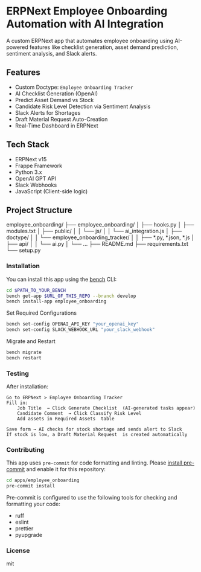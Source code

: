 # ERPNext Employee Onboarding Automation with AI Integration

A custom ERPNext app that automates employee onboarding using AI-powered features like checklist generation, asset demand prediction, sentiment analysis, and Slack alerts.

##  Features

-  Custom Doctype: `Employee Onboarding Tracker`
-  AI Checklist Generation (OpenAI)
-  Predict Asset Demand vs Stock
-  Candidate Risk Level Detection via Sentiment Analysis
-  Slack Alerts for Shortages
-  Draft Material Request Auto-Creation
-  Real-Time Dashboard in ERPNext

##  Tech Stack

- ERPNext v15
- Frappe Framework
- Python 3.x
- OpenAI GPT API
- Slack Webhooks
- JavaScript (Client-side logic)

##  Project Structure
employee_onboarding/
├── employee_onboarding/
│   ├── hooks.py
│   ├── modules.txt
│   ├── public/
│   │   └── js/
│   │       └── ai_integration.js
│   ├── doctype/
│   │   └── employee_onboarding_tracker/
│   │       ├── *.py, *.json, *.js
│   ├── api/
│   │   └── ai.py
│   └── ...
├── README.md
├── requirements.txt
└── setup.py



### Installation

You can install this app using the [bench](https://github.com/frappe/bench) CLI:

```bash
cd $PATH_TO_YOUR_BENCH
bench get-app $URL_OF_THIS_REPO --branch develop
bench install-app employee_onboarding
```

 Set Required Configurations

```bash
bench set-config OPENAI_API_KEY "your_openai_key"
bench set-config SLACK_WEBHOOK_URL "your_slack_webhook"
```
Migrate and Restart
```bash
bench migrate
bench restart
```

### Testing 

After installation: 

    Go to ERPNext > Employee Onboarding Tracker 
    Fill in:
        Job Title  → Click Generate Checklist  (AI-generated tasks appear)
        Candidate Comment  → Click Classify Risk Level 
        Add assets in Required Assets  table
         
    Save form → AI checks for stock shortage and sends alert to Slack
    If stock is low, a Draft Material Request  is created automatically
     


### Contributing

This app uses `pre-commit` for code formatting and linting. Please [install pre-commit](https://pre-commit.com/#installation) and enable it for this repository:

```bash
cd apps/employee_onboarding
pre-commit install
```

Pre-commit is configured to use the following tools for checking and formatting your code:

- ruff
- eslint
- prettier
- pyupgrade

### License

mit
